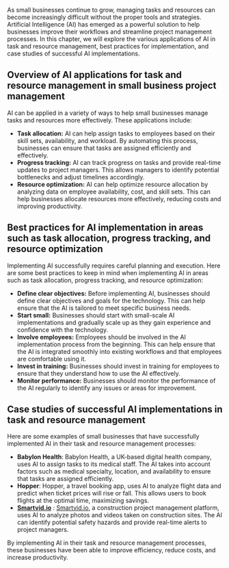 
As small businesses continue to grow, managing tasks and resources can become increasingly difficult without the proper tools and strategies. Artificial Intelligence (AI) has emerged as a powerful solution to help businesses improve their workflows and streamline project management processes. In this chapter, we will explore the various applications of AI in task and resource management, best practices for implementation, and case studies of successful AI implementations.

Overview of AI applications for task and resource management in small business project management
-------------------------------------------------------------------------------------------------

AI can be applied in a variety of ways to help small businesses manage tasks and resources more effectively. These applications include:

* **Task allocation:** AI can help assign tasks to employees based on their skill sets, availability, and workload. By automating this process, businesses can ensure that tasks are assigned efficiently and effectively.
* **Progress tracking:** AI can track progress on tasks and provide real-time updates to project managers. This allows managers to identify potential bottlenecks and adjust timelines accordingly.
* **Resource optimization:** AI can help optimize resource allocation by analyzing data on employee availability, cost, and skill sets. This can help businesses allocate resources more effectively, reducing costs and improving productivity.

Best practices for AI implementation in areas such as task allocation, progress tracking, and resource optimization
-------------------------------------------------------------------------------------------------------------------

Implementing AI successfully requires careful planning and execution. Here are some best practices to keep in mind when implementing AI in areas such as task allocation, progress tracking, and resource optimization:

* **Define clear objectives:** Before implementing AI, businesses should define clear objectives and goals for the technology. This can help ensure that the AI is tailored to meet specific business needs.
* **Start small:** Businesses should start with small-scale AI implementations and gradually scale up as they gain experience and confidence with the technology.
* **Involve employees:** Employees should be involved in the AI implementation process from the beginning. This can help ensure that the AI is integrated smoothly into existing workflows and that employees are comfortable using it.
* **Invest in training:** Businesses should invest in training for employees to ensure that they understand how to use the AI effectively.
* **Monitor performance:** Businesses should monitor the performance of the AI regularly to identify any issues or areas for improvement.

Case studies of successful AI implementations in task and resource management
-----------------------------------------------------------------------------

Here are some examples of small businesses that have successfully implemented AI in their task and resource management processes:

* **Babylon Health**: Babylon Health, a UK-based digital health company, uses AI to assign tasks to its medical staff. The AI takes into account factors such as medical specialty, location, and availability to ensure that tasks are assigned efficiently.
* **Hopper**: Hopper, a travel booking app, uses AI to analyze flight data and predict when ticket prices will rise or fall. This allows users to book flights at the optimal time, maximizing savings.
* **[Smartvid.io](http://Smartvid.io)** : [Smartvid.io](http://Smartvid.io), a construction project management platform, uses AI to analyze photos and videos taken on construction sites. The AI can identify potential safety hazards and provide real-time alerts to project managers.

By implementing AI in their task and resource management processes, these businesses have been able to improve efficiency, reduce costs, and increase productivity.
